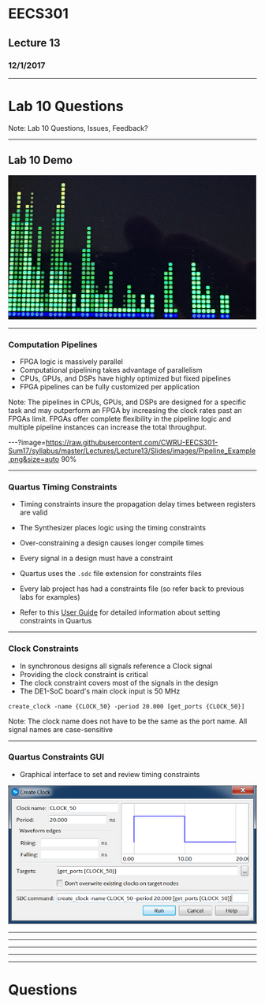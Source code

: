 # EECS301

## Lecture 13

### 12/1/2017

---

# Lab 10 Questions

Note:
Lab 10 Questions, Issues, Feedback?

---

## Lab 10 Demo

![Demo](https://raw.githubusercontent.com/CWRU-EECS301-Sum17/syllabus/master/Lectures/Lecture13/Slides/images/Lab10_Demo.png)

---

### Computation Pipelines

* FPGA logic is massively parallel
* Computational pipelining takes advantage of parallelism
* CPUs, GPUs, and DSPs have highly optimized but fixed pipelines
* FPGA pipelines can be fully customized per application

Note:
The pipelines in CPUs, GPUs, and DSPs are designed for a specific task and may outperform an FPGA by increasing the clock rates past an FPGAs limit.
FPGAs offer complete flexibility in the pipeline logic and multiple pipeline instances can increase the total throughput.

---?image=https://raw.githubusercontent.com/CWRU-EECS301-Sum17/syllabus/master/Lectures/Lecture13/Slides/images/Pipeline_Example.png&size=auto 90%

---

### Quartus Timing Constraints

* Timing constraints insure the propagation delay times between registers are valid
* The Synthesizer places logic using the timing constraints
* Over-constraining a design causes longer compile times 
* Every signal in a design must have a constraint

* Quartus uses the `.sdc` file extension for constraints files
* Every lab project has had a constraints file (so refer back to previous labs for examples)
* Refer to this [User Guide](http://www.alterawiki.com/uploads/3/3f/TimeQuest_User_Guide.pdf) for detailed information about setting constraints in Quartus

---

### Clock Constraints

* In synchronous designs all signals reference a Clock signal
* Providing the clock constraint is critical
* The clock constraint covers most of the signals in the design
* The DE1-SoC board's main clock input is 50 MHz

```
create_clock -name {CLOCK_50} -period 20.000 [get_ports {CLOCK_50}]
```

Note:
The clock name does not have to be the same as the port name.
All signal names are case-sensitive

---

### Quartus Constraints GUI

* Graphical interface to set and review timing constraints

![Create Clock GUI](https://raw.githubusercontent.com/CWRU-EECS301-Sum17/syllabus/master/Lectures/Lecture13/Slides/images/Timing_Create_Clock.png)

---


---


---


---


---

# Questions



